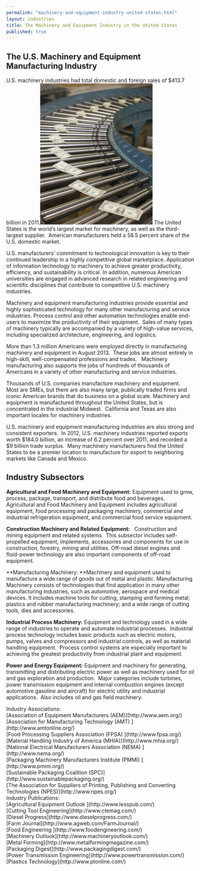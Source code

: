 ```yaml
---
permalink: "machinery-and-equipment-industry-united-states.html"
layout: industries
title: The Machinery and Equipment Industry in the United States
published: true
---
```


## The U.S. Machinery and Equipment Manufacturing Industry

<div>

U.S. machinery industries had total domestic and foreign sales of $413.7 billion in 2011.![conveyor belt with dollar bills](images/manufacturing-301x377.jpg)&nbsp;The United States is the world’s largest market for machinery, as well as the third-largest supplier.&nbsp; American manufacturers held a 58.5 percent share of the U.S. domestic market.

U.S. manufacturers’ commitment to technological innovation is key to their continued leadership in a highly competitive global marketplace. Application of information technology to machinery to achieve greater productivity, efficiency, and sustainability is critical. In addition, numerous American universities are engaged in advanced research in related engineering and scientific disciplines that contribute to competitive U.S. machinery industries.

Machinery and
equipment manufacturing industries provide essential and highly sophisticated
technology for many other manufacturing and service industries. Process control
and other automation technologies enable end-users to maximize the productivity
of their equipment.&nbsp; Sales of many types of machinery typically are
accompanied by a variety of high-value services, including specialized
architecture, engineering, and logistics.

More than 1.3
million Americans were employed directly in manufacturing machinery and
equipment in August 2013.&nbsp; These jobs are almost entirely in high-skill,
well-compensated professions and trades.&nbsp;&nbsp; Machinery manufacturing
also supports the jobs of hundreds of thousands of Americans in a variety of
other manufacturing and service industries.

Thousands of
U.S. companies manufacture machinery and equipment.&nbsp; Most are SMEs, but
there are also many large, publically traded firms and iconic American brands
that do business on a global scale. Machinery and equipment is manufactured
throughout the United States, but is concentrated in the industrial
Midwest.&nbsp; California and Texas are also important locales for machinery
industries.

U.S. machinery and
equipment manufacturing industries are also strong and consistent
exporters.&nbsp; In 2012, U.S. machinery industries reported exports worth $184.0
billion, an increase of 6.2 percent over 2011, and recorded a $9 billion trade surplus.&nbsp;
Many machinery manufacturers find the United States to be a premier location to
manufacture for export to neighboring markets like Canada and Mexico.

## **Industry Subsectors**

**Agricultural
and Food Machinery and Equipment:** Equipment used to grow, process, package, transport, and
distribute food and beverages.&nbsp; Agricultural and Food Machinery and
Equipment includes agricultural equipment, food processing and packaging
machinery, commercial and industrial refrigeration equipment, and commercial
food service equipment.

**Construction Machinery
and Related Equipment:**&nbsp;&nbsp;&nbsp;Construction and mining equipment and
related systems.&nbsp; This subsector includes self-propelled equipment,
implements, accessories and components for use in construction, forestry,
mining and utilities. Off-road diesel engines and fluid-power technology are
also important components of off-road equipment.

**Manufacturing
Machinery: **Machinery and
equipment used to manufacture a wide range of goods out of metal and plastic.
Manufacturing Machinery consists of technologies that find application in many
other manufacturing industries, such as automotive, aerospace and medical
devices. It includes machine tools for cutting, stamping and forming metal;
plastics and rubber manufacturing machinery; and a wide range of cutting tools,
dies and accessories.

**Industrial
Process Machinery:** Equipment and technology used in a wide range of industries to operate and
automate industrial processes.&nbsp; Industrial process technology includes
basic products such as electric motors, pumps, valves and compressors and
industrial controls, as well as material handling equipment.&nbsp; Process
control systems are especially important to achieving the greatest productivity
from industrial plant and equipment.

**Power and
Energy Equipment:** Equipment and machinery for generating, transmitting and distributing
electric power as well as machinery used for oil and gas exploration and
production.&nbsp; Major categories include turbines, power transmission
equipment and internal combustion engines (except automotive gasoline and
aircraft) for electric utility and industrial applications.&nbsp; Also includes
oil and gas field machinery.&nbsp;
</div><div class="field field-type-link field-field-industry-assoications">
      <div class="field-label">Industry Associations:&nbsp;</div>
    <div class="field-items">
            <div class="field-item odd">
                    [Association of Equipment Manufacturers (AEM)](http://www.aem.org/)        </div>
              <div class="field-item even">
                    [Association for Manufacturing Technology (AMT) ](http://www.amtonline.org/)        </div>
              <div class="field-item odd">
                    [Food Processing Suppliers Association (FPSA)  ](http://www.fpsa.org/)        </div>
              <div class="field-item even">
                    [Material Handling Industry of America (MHIA)](http://www.mhia.org/)        </div>
              <div class="field-item odd">
                    [National Electrical Manufacturers Association (NEMA) ](http://www.nema.org/)        </div>
              <div class="field-item even">
                    [Packaging Machinery Manufacturers Institute (PMMI) ](http://www.pmmi.org/)        </div>
              <div class="field-item odd">
                    [Sustainable Packaging Coalition (SPC)](http://www.sustainablepackaging.org/)        </div>
              <div class="field-item even">
                    [The Association for Suppliers of Printing, Publishing and Converting Technologies (NPES)](http://www.npes.org/)        </div>
        </div>
</div>
<div class="field field-type-link field-field-industry-publications">
      <div class="field-label">Industry Publications:&nbsp;</div>
    <div class="field-items">
            <div class="field-item odd">
                    [Agricultural Equipment Outlook ](http://www.lesspub.com/)        </div>
              <div class="field-item even">
                    [Cutting Tool Engineering](http://www.ctemag.com/)        </div>
              <div class="field-item odd">
                    [Diesel Progress](http://www.dieselprogress.com/)        </div>
              <div class="field-item even">
                    [Farm Journal](http://www.agweb.com/FarmJournal/)        </div>
              <div class="field-item odd">
                    [Food Engineering ](http://www.foodengineering.com/)        </div>
              <div class="field-item even">
                    [Machinery Outlook](http://www.machineryoutlook.com/)        </div>
              <div class="field-item odd">
                    [Metal Forming](http://www.metalformingmagazine.com/)        </div>
              <div class="field-item even">
                    [Packaging Digest](http://www.packagingdigest.com/)        </div>
              <div class="field-item odd">
                    [Power Transmission Engineering](http://www.powertransmission.com/)        </div>
              <div class="field-item even">
                    [Plastics Technology](http://www.ptonline.com/)        </div>
        </div>
</div>